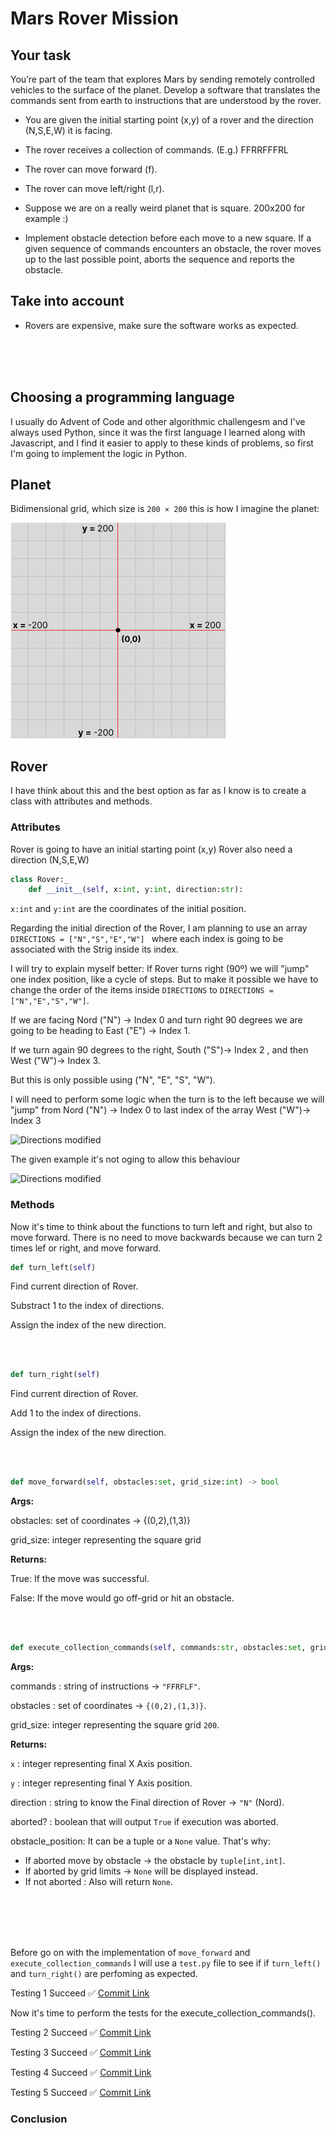 # Mars Rover Mission

## Your task

You’re part of the team that explores Mars by sending remotely controlled vehicles to the surface of the planet. Develop a software that translates the commands sent from earth to instructions that are understood by the rover.

- You are given the initial starting point (x,y) of a rover and the direction (N,S,E,W)
it is facing.

- The rover receives a collection of commands. (E.g.) FFRRFFFRL
- The rover can move forward (f).
- The rover can move left/right (l,r).
- Suppose we are on a really weird planet that is square. 200x200 for example :)
- Implement obstacle detection before each move to a new square. If a given
sequence of commands encounters an obstacle, the rover moves up to the last
possible point, aborts the sequence and reports the obstacle.

## Take into account

- Rovers are expensive, make sure the software works as expected.

<br>
<br>
<br>



## Choosing a programming language

I usually do Advent of Code and other algorithmic challengesm and I've always used Python, since it was the first language I learned along with Javascript, and I find it easier to apply to these kinds of problems, so first I'm going to implement the logic in Python.

## Planet

Bidimensional grid, which size is `200 × 200`
this is how I imagine the planet:

![Planet](./public/Planet.png)

## Rover

I have think about this and the best option as far as I know is to create a class with attributes and methods.

### Attributes

Rover is going to have an initial starting point (x,y)
Rover also need a direction (N,S,E,W)

```python
class Rover:_
    def __init__(self, x:int, y:int, direction:str):
```
```x:int``` and ```y:int``` are the coordinates of the initial position.

Regarding the initial direction of the Rover, I am planning to use an array ```DIRECTIONS = ["N","S","E","W"] ``` where each index is going to be associated with the Strig inside its index. 

I will try to explain myself better: If Rover turns right (90º) we will "jump" one index position, like a cycle of steps.
But to make it possible we have to change the order of the items inside ```DIRECTIONS``` to ```DIRECTIONS = ["N","E","S","W"]```.

If we are facing Nord ("N") -> Index 0 and turn right 90 degrees we are going to be heading to East ("E") -> Index 1.

If we turn again 90 degrees to the right, South ("S")-> Index 2 , and then West ("W")-> Index 3.

But this is only possible  using ("N", "E", "S", "W"). 

I will need to perform some logic when the turn is to the left because we will "jump" from Nord ("N") -> Index 0 to last index of the array West ("W")-> Index 3

![Directions modified](./public/Directions_right.png)

The given example it's not oging to allow this behaviour

![Directions modified](./public/Directions_wrong.png)

### Methods

Now it's time to think about the functions to turn left and right, but also to move forward. There is no need to move backwards because we can turn 2 times lef or right, and move forward.


```python
def turn_left(self)
```
Find current direction of Rover.

Substract 1 to the index of directions.

Assign the index of the new direction.

<br>
<br>

```python
def turn_right(self)
```

Find current direction of Rover.

Add 1 to the index of directions.

Assign the index of the new direction.

<br>
<br>


```python
def move_forward(self, obstacles:set, grid_size:int) -> bool
```
**Args:**

obstacles: set of coordinates -> {(0,2),(1,3)}

grid_size:  integer representing the square grid

**Returns:**

True: If the move was successful.

False: If the move would go off-grid or hit an obstacle.

<br>
<br>
 
```python
def execute_collection_commands(self, commands:str, obstacles:set, grid_size:int ) -> tuple[int, int, str, bool, tuple[int, int] |  None]:
```

**Args:**

commands : string of instructions -> ```"FFRFLF"```.

obstacles : set of coordinates -> ```{(0,2),(1,3)}```.

grid_size:  integer representing the square grid ```200```.

**Returns:**

```x``` : integer representing final X Axis position.

```y``` : integer representing final Y Axis position.

direction : string to know the Final direction of Rover -> ```"N"``` (Nord).

aborted? : boolean that will output ```True``` if execution was aborted.

obstacle_position: It can be a tuple or a ```None``` value. That's why:
- If aborted move by obstacle ->  the obstacle by ```tuple[int,int]```.
- If aborted by grid limits -> ```None``` will be displayed instead.
- If not aborted : Also will return ```None```.

<br>
<br>
<br>
<br>

Before go on with the implementation of ```move_forward``` and ```execute_collection_commands``` I will use a ```test.py``` file to see if if ```turn_left()``` and ```turn_right()``` are perfoming as expected.

Testing 1 Succeed ✅ 
[Commit Link](https://github.com/DiegoLSdev/MarsRoverMision/commit/c3875fea1f94bb09b4dcf0f6f7eb0c6023bcc2b1)

Now it's time to perform the tests for the execute_collection_commands().

Testing 2 Succeed ✅ 
[Commit Link](https://github.com/DiegoLSdev/MarsRoverMision/commit/47a97aacdaff1fcedb1f02b8aa35d99512c450bc)

Testing 3 Succeed ✅ 
[Commit Link](https://github.com/DiegoLSdev/MarsRoverMision/commit/131d4e1f66bfc827dd5bbd88955f1f329b554a19)

Testing 4 Succeed ✅ 
[Commit Link](https://github.com/DiegoLSdev/MarsRoverMision/commit/3f1a305a3a62f9d796401b7e4a837c7d27db3ad0)


Testing 5 Succeed ✅ 
[Commit Link](https://github.com/DiegoLSdev/MarsRoverMision/commit/60e75e0ebc5798f5e3b11f049daed04ea794500c)



### Conclusion


